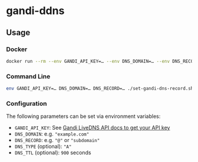 gandi-ddns
==========

Usage
-----

### Docker

```sh
docker run --rm --env GANDI_API_KEY=… --env DNS_DOMAIN=… --env DNS_RECORD=… jeffbr13/gandi-ddns
```

### Command Line

```sh
env GANDI_API_KEY=… DNS_DOMAIN=… DNS_RECORD=… ./set-gandi-dns-record.sh
```

### Configuration

The following parameters can be set via environment variables:

- `GANDI_API_KEY`: See [Gandi LiveDNS API docs to get your API key](https://doc.livedns.gandi.net/#step-1-get-your-api-key)
- `DNS_DOMAIN`: e.g. `"example.com"`
- `DNS_RECORD`: e.g. `"@"` or `"subdomain"`
- `DNS_TYPE` (optional): `"A"`
- `DNS_TTL` (optional): `900` seconds
